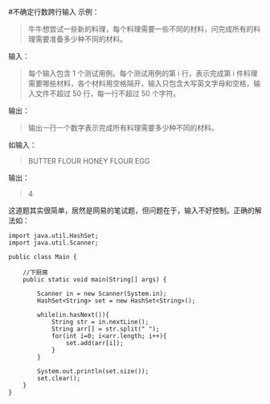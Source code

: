 #不确定行数跨行输入
示例：
> 牛牛想尝试一些新的料理，每个料理需要一些不同的材料，问完成所有的料理需要准备多少种不同的材料。

输入：
> 每个输入包含 1 个测试用例。每个测试用例的第 i 行，表示完成第 i 件料理需要哪些材料，各个材料用空格隔开，输入只包含大写英文字母和空格，输入文件不超过 50 行，每一行不超过 50 个字符。

输出：
> 输出一行一个数字表示完成所有料理需要多少种不同的材料。

如输入：
> BUTTER FLOUR HONEY FLOUR EGG

输出：
> 4

这道题其实很简单，居然是网易的笔试题，但问题在于，输入不好控制。正确的解法如：

	import java.util.HashSet;
	import java.util.Scanner;
	 
	public class Main {
	     
	    //下厨房
	    public static void main(String[] args) {
	         
	        Scanner in = new Scanner(System.in);
	        HashSet<String> set = new HashSet<String>();
	         
	        while(in.hasNext()){
	            String str = in.nextLine();
	            String arr[] = str.split(" ");
	            for(int i=0; i<arr.length; i++){
	                set.add(arr[i]);
	            }
	        }
	         
	        System.out.println(set.size());
	        set.clear();
	    }
	}